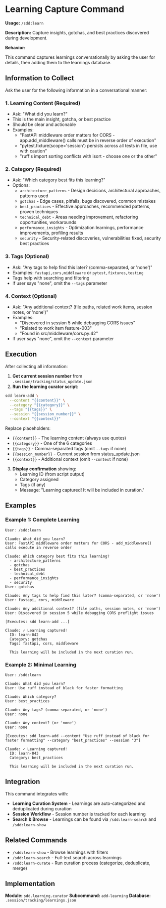 # Learning Capture Command

**Usage:** `/sdd:learn`

**Description:** Capture insights, gotchas, and best practices discovered during development.

**Behavior:**

This command captures learnings conversationally by asking the user for details, then adding them to the learnings database.

## Information to Collect

Ask the user for the following information in a conversational manner:

### 1. Learning Content (Required)
- Ask: "What did you learn?"
- This is the main insight, gotcha, or best practice
- Should be clear and actionable
- Examples:
  - "FastAPI middleware order matters for CORS - app.add_middleware() calls must be in reverse order of execution"
  - "pytest.fixture(scope='session') persists across all tests in file, use with caution"
  - "ruff's import sorting conflicts with isort - choose one or the other"

### 2. Category (Required)
- Ask: "Which category best fits this learning?"
- Options:
  - `architecture_patterns` - Design decisions, architectural approaches, patterns used
  - `gotchas` - Edge cases, pitfalls, bugs discovered, common mistakes
  - `best_practices` - Effective approaches, recommended patterns, proven techniques
  - `technical_debt` - Areas needing improvement, refactoring opportunities, workarounds
  - `performance_insights` - Optimization learnings, performance improvements, profiling results
  - `security` - Security-related discoveries, vulnerabilities fixed, security best practices

### 3. Tags (Optional)
- Ask: "Any tags to help find this later? (comma-separated, or 'none')"
- Examples: `fastapi,cors,middleware` or `pytest,fixtures,testing`
- Tags help with searching and filtering
- If user says "none", omit the `--tags` parameter

### 4. Context (Optional)
- Ask: "Any additional context? (file paths, related work items, session notes, or 'none')"
- Examples:
  - "Discovered in session 5 while debugging CORS issues"
  - "Related to work item feature-003"
  - "Found in src/middleware/cors.py:42"
- If user says "none", omit the `--context` parameter

## Execution

After collecting all information:

1. **Get current session number** from `.session/tracking/status_update.json`
2. **Run the learning curator script**:

```bash
sdd learn-add \
  --content "{{content}}" \
  --category "{{category}}" \
  --tags "{{tags}}" \
  --session "{{session_number}}" \
  --context "{{context}}"
```

Replace placeholders:
- `{{content}}` - The learning content (always use quotes)
- `{{category}}` - One of the 6 categories
- `{{tags}}` - Comma-separated tags (omit `--tags` if none)
- `{{session_number}}` - Current session from status_update.json
- `{{context}}` - Additional context (omit `--context` if none)

3. **Display confirmation** showing:
   - Learning ID (from script output)
   - Category assigned
   - Tags (if any)
   - Message: "Learning captured! It will be included in curation."

## Examples

### Example 1: Complete Learning

```
User: /sdd:learn

Claude: What did you learn?
User: FastAPI middleware order matters for CORS - add_middleware() calls execute in reverse order

Claude: Which category best fits this learning?
  - architecture_patterns
  - gotchas
  - best_practices
  - technical_debt
  - performance_insights
  - security
User: gotchas

Claude: Any tags to help find this later? (comma-separated, or 'none')
User: fastapi, cors, middleware

Claude: Any additional context? (file paths, session notes, or 'none')
User: Discovered in session 5 while debugging CORS preflight issues

[Executes: sdd learn-add ...]

Claude: ✓ Learning captured!
  ID: learn-042
  Category: gotchas
  Tags: fastapi, cors, middleware

  This learning will be included in the next curation run.
```

### Example 2: Minimal Learning

```
User: /sdd:learn

Claude: What did you learn?
User: Use ruff instead of black for faster formatting

Claude: Which category?
User: best_practices

Claude: Any tags? (comma-separated, or 'none')
User: none

Claude: Any context? (or 'none')
User: none

[Executes: sdd learn-add --content "Use ruff instead of black for faster formatting" --category "best_practices" --session "3"]

Claude: ✓ Learning captured!
  ID: learn-043
  Category: best_practices

  This learning will be included in the next curation run.
```

## Integration

This command integrates with:
- **Learning Curation System** - Learnings are auto-categorized and deduplicated during curation
- **Session Workflow** - Session number is tracked for each learning
- **Search & Browse** - Learnings can be found via `/sdd:learn-search` and `/sdd:learn-show`

## Related Commands

- `/sdd:learn-show` - Browse learnings with filters
- `/sdd:learn-search` - Full-text search across learnings
- `/sdd:learn-curate` - Run curation process (categorize, deduplicate, merge)

## Implementation

**Module:** `sdd.learning.curator`
**Subcommand:** `add-learning`
**Database:** `.session/tracking/learnings.json`
